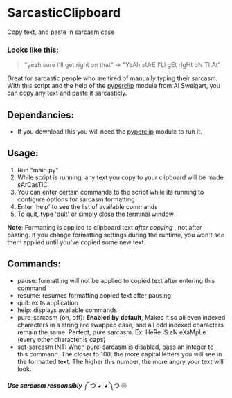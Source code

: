 # SarcasticClipboard
Copy text, and paste in sarcasm case
### Looks like this: 
> "yeah sure i'll get right on that" -> "YeAh sUrE I'Ll gEt rIgHt oN ThAt"

Great for sarcastic people who are tired of manually typing their sarcasm. With this script and the help of the [pyperclip](https://github.com/asweigart/pyperclip) module from Al Sweigart, you can copy any text and paste it sarcasticly.

## Dependancies:
- If you download this you will need the [pyperclip](https://pypi.org/project/pyperclip/) module to run it.

## Usage:
1. Run "main.py"
2. While script is running, any text you copy to your clipboard will be made sArCasTiC
3. You can enter certain commands to the script while its running to configure options for sarcasm formatting
4. Enter 'help' to see the list of available commands
5. To quit, type 'quit' or simply close the terminal window

**Note**: Formatting is applied to clipboard text _after copying_ , not after pasting. If you change formatting settings during the runtime, you won't see them applied until you've copied some new text.

## Commands:
- pause: formatting will not be applied to copied text after entering this command
- resume: resumes formatting copied text after pausing
- quit: exits application
- help: displays available commands
- pure-sarcasm {on, off}: **Enabled by default**, Makes it so all even indexed characters in a string are swapped case, and all odd indexed characters remain the same. Perfect, pure sarcasm. Ex: HeRe iS aN eXaMpLe (every other character is caps)
- set-sarcasm INT: When pure-sarcasm is disabled, pass an integer to this command. The closer to 100, the more capital letters you will see in the formatted text. The higher this number, the more angry your text will look.

**_Use sarcasm responsibly_** ༼ つ ◕_◕ ༽つ 🙄
